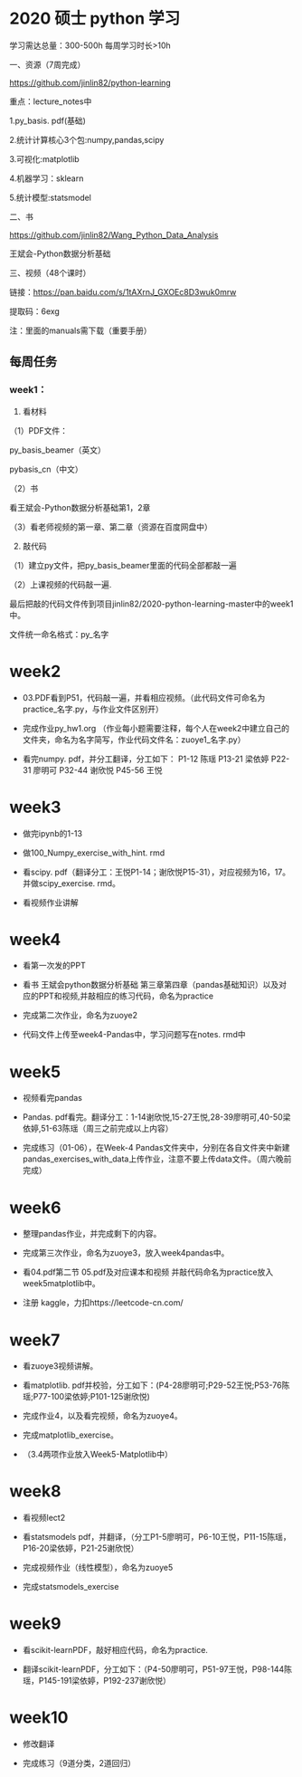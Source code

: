 # 2020 硕士 python 学习

学习需达总量：300-500h  每周学习时长>10h

一、资源（7周完成）

https://github.com/jinlin82/python-learning

重点：lecture_notes中

1.py_basis. pdf(基础)
      
2.统计计算核心3个包:numpy,pandas,scipy
      
3.可视化:matplotlib
      
4.机器学习：sklearn
      
5.统计模型:statsmodel
      
二、书 

https://github.com/jinlin82/Wang_Python_Data_Analysis

王斌会-Python数据分析基础

三、视频（48个课时）

链接：https://pan.baidu.com/s/1tAXrnJ_GXOEc8D3wuk0mrw 

提取码：6exg 

注：里面的manuals需下载（重要手册）

## 每周任务

### week1：

1. 看材料

（1）PDF文件：

py_basis_beamer（英文）
     
pybasis_cn（中文）
     
（2）书

看王斌会-Python数据分析基础第1，2章
     
（3）看老师视频的第一章、第二章（资源在百度网盘中）

2. 敲代码

（1）建立py文件，把py_basis_beamer里面的代码全部都敲一遍

（2）上课视频的代码敲一遍.

 最后把敲的代码文件传到项目jinlin82/2020-python-learning-master中的week1中。

文件统一命名格式：py_名字

# week2


-  03.PDF看到P51，代码敲一遍，并看相应视频。（此代码文件可命名为practice_名字.py，与作业文件区别开）


- 完成作业py_hw1.org
（作业每小题需要注释，每个人在week2中建立自己的文件夹，命名为名字简写，作业代码文件名：zuoye1_名字.py）


- 看完numpy. pdf，并分工翻译，分工如下：
P1-12   陈瑶
P13-21 梁依婷
P22-31 廖明可
P32-44 谢欣悦
P45-56 王悦

# week3

- 做完ipynb的1-13

- 做100_Numpy_exercise_with_hint. rmd

- 看scipy. pdf（翻译分工：王悦P1-14；谢欣悦P15-31），对应视频为16，17。并做scipy_exercise. rmd。

- 看视频作业讲解

# week4

- 看第一次发的PPT

- 看书 王斌会python数据分析基础 第三章第四章（pandas基础知识）以及对应的PPT和视频,并敲相应的练习代码，命名为practice

- 完成第二次作业，命名为zuoye2

- 代码文件上传至week4-Pandas中，学习问题写在notes. rmd中

# week5

- 视频看完pandas

- Pandas. pdf看完。翻译分工：1-14谢欣悦,15-27王悦,28-39廖明可,40-50梁依婷,51-63陈瑶（周三之前完成以上内容）

- 完成练习（01-06），在Week-4 Pandas文件夹中，分别在各自文件夹中新建pandas_exercises_with_data上传作业，注意不要上传data文件。（周六晚前完成）

# week6

- 整理pandas作业，并完成剩下的内容。

- 完成第三次作业，命名为zuoye3，放入week4pandas中。

- 看04.pdf第二节 05.pdf及对应课本和视频 并敲代码命名为practice放入week5matplotlib中。

- 注册 kaggle，力扣https://leetcode-cn.com/

# week7

- 看zuoye3视频讲解。

- 看matplotlib. pdf并校验，分工如下：(P4-28廖明可;P29-52王悦;P53-76陈瑶;P77-100梁依婷;P101-125谢欣悦)

- 完成作业4，以及看完视频，命名为zuoye4。

- 完成matplotlib_exercise。

- （3.4两项作业放入Week5-Matplotlib中）

# week8

- 看视频lect2

- 看statsmodels pdf，并翻译，（分工P1-5廖明可，P6-10王悦，P11-15陈瑶，P16-20梁依婷，P21-25谢欣悦）

- 完成视频作业（线性模型），命名为zuoye5

- 完成statsmodels_exercise

# week9

- 看scikit-learnPDF，敲好相应代码，命名为practice.

- 翻译scikit-learnPDF，分工如下：（P4-50廖明可，P51-97王悦，P98-144陈瑶，P145-191梁依婷，P192-237谢欣悦）

# week10

- 修改翻译

- 完成练习（9道分类，2道回归）
